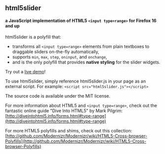 ## html5slider

#### a JavaScript implementation of HTML5 `<input type=range>` for Firefox 16 and up

html5slider is a polyfill that:
* transforms all `<input type=range>` elements from plain textboxes to draggable sliders on-the-fly automatically,
* supports `min`, `max`, `step`, `oninput`, and `onchange`,
* and is the only polyfill that provides **native styling** for the slider widgets.

Try out a [live demo](http://frankyan.com/labs/html5slider/)!

To use html5slider, simply reference html5slider.js in your page as an external script. For example:
`<script src="html5slider.js"></script>`

The source code is available under the MIT license.

For more information about HTML5 and `<input type=range>`, check out the
fantastic online guide "Dive Into HTML5" by Mark Pilgrim:
[http://diveintohtml5.info/forms.html#type-range](http://diveintohtml5.info/forms.html#type-range)

For more HTML5 polyfills and shims, check out this collection:
[http://github.com/Modernizr/Modernizr/wiki/HTML5-Cross-browser-Polyfills](http://github.com/Modernizr/Modernizr/wiki/HTML5-Cross-browser-Polyfills)
